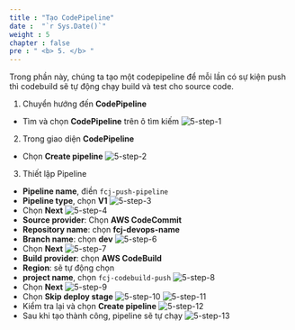 ```yaml
---
title : "Tạo CodePipeline"
date :  "`r Sys.Date()`" 
weight : 5
chapter : false
pre : " <b> 5. </b> "
---
```


Trong phần này, chúng ta tạo một codepipeline để mỗi lần có sự kiện push thì codebuild sẽ tự động chạy build và test cho source code.

1. Chuyển hướng đến **CodePipeline**
- Tìm và chọn **CodePipeline** trên ô tìm kiếm
![5-step-1](../../images/5-step-1.png)

2. Trong giao diện **CodePipeline**
- Chọn **Create pipeline**
![5-step-2](../../images/5-step-2.png)

3. Thiết lập Pipeline
- **Pipeline name**, điền `fcj-push-pipeline`
- **Pipeline type**, chọn **V1**
![5-step-3](../../images/5-step-3.png)
- Chọn **Next**
![5-step-4](../../images/5-step-4.png)
- **Source provider**: Chọn **AWS CodeCommit**
- **Repository name**: chọn **fcj-devops-name**
- **Branch name**: chọn **dev**
![5-step-6](../../images/5-step-6.png)
- Chọn **Next**
![5-step-7](../../images/5-step-7.png)
- **Build provider**: chọn **AWS CodeBuild**
- **Region**: sẽ tự động chọn
- **project name**, chọn `fcj-codebuild-push`
![5-step-8](../../images/5-step-8.png)
- Chọn **Next**
![5-step-9](../../images/5-step-9.png)
- Chọn **Skip deploy stage**
![5-step-10](../../images/5-step-10.png)
![5-step-11](../../images/5-step-11.png)
- Kiểm tra lại và chọn **Create pipeline**
![5-step-12](../../images/5-step-12.png)
- Sau khi tạo thành công, pipeline sẽ tự chạy
![5-step-13](../../images/5-step-13.png)
